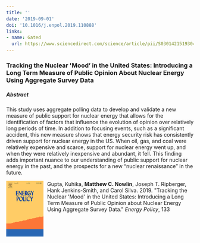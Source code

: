```yaml
---
title: ''
date: '2019-09-01'
doi: '10.1016/j.enpol.2019.110888'
links:
- name: Gated
  url: https://www.sciencedirect.com/science/article/pii/S0301421519304665
---
```


### Tracking the Nuclear 'Mood’ in the United States: Introducing a Long Term Measure of Public Opinion About Nuclear Energy Using Aggregate Survey Data 


##### Abstract 
This study uses aggregate polling data to develop and validate a new measure of public support for nuclear energy that allows for the identification of factors that influence the evolution of opinion over relatively long periods of time. In addition to focusing events, such as a significant accident, this new measure shows that energy security risk has consistently driven support for nuclear energy in the US. When oil, gas, and coal were relatively expensive and scarce, support for nuclear energy went up, and when they were relatively inexpensive and abundant, it fell. This finding adds important nuance to our understanding of public support for nuclear energy in the past, and the prospects for a new “nuclear renaissance” in the future.

<img style="float: left; width:100px;height:150px; padding-right:10px" src="ep.png">

Gupta, Kuhika, **Matthew C. Nowlin**, Joseph T. Ripberger, Hank Jenkins-Smith, and Carol Silva. 2019. "Tracking the Nuclear 'Mood' in the United States: Introducing a Long Term Measure of Public Opinion about Nuclear Energy Using Aggregate Survey Data." _Energy Policy_, 133